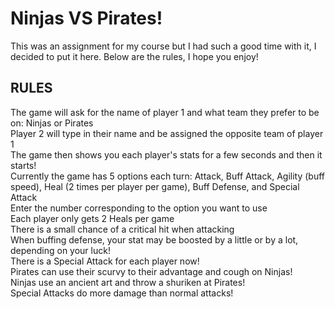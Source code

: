 # Ninjas VS Pirates!

This was an assignment for my course but I had such a good time with it, I decided to put it here. Below are the rules, I hope you enjoy!

<h2>RULES</h2>
<p>The game will ask for the name of player 1 and what team they prefer to be on: Ninjas or Pirates<br>
Player 2 will type in their name and be assigned the opposite team of player 1<br>
The game then shows you each player's stats for a few seconds and then it starts!<br>
Currently the game has 5 options each turn: Attack, Buff Attack, Agility (buff speed), Heal (2 times per player per game), Buff Defense, and Special Attack<br>
Enter the number corresponding to the option you want to use<br>
Each player only gets 2 Heals per game<br>
There is a small chance of a critical hit when attacking<br>
When buffing defense, your stat may be boosted by a little or by a lot, depending on your luck!<br>
There is a Special Attack for each player now!<br>
Pirates can use their scurvy to their advantage and cough on Ninjas!<br>
Ninjas use an ancient art and throw a shuriken at Pirates!<br>
Special Attacks do more damage than normal attacks!
</p>
